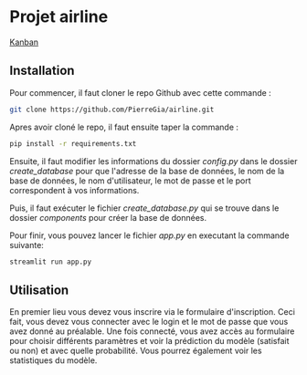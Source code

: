 #  Projet airline


<a href=https://trello.com/invite/b/a3Owefoc/ATTIc0a5d38e0be81d7f220617fface7e416CA156689/application-plane> Kanban </a>


## Installation

Pour commencer, il faut cloner le repo Github avec cette commande : 


```sh
git clone https://github.com/PierreGia/airline.git
```

Apres avoir cloné le repo, il faut ensuite taper la commande :

```sh
pip install -r requirements.txt
```

Ensuite, il faut modifier les informations du dossier *config.py* dans le dossier *create_database* pour que l'adresse de la base de données, le nom de la base de données, le nom d'utilisateur, le mot de passe et le port correspondent à vos informations.

Puis, il faut exécuter le fichier *create_database.py* qui se trouve dans le dossier *components* pour créer la base de données.

Pour finir, vous pouvez lancer le fichier *app.py* en executant la commande suivante:

```py
streamlit run app.py
```

## Utilisation

En premier lieu vous devez vous inscrire via le formulaire d'inscription.
Ceci fait, vous devez vous connecter avec le login et le mot de passe que vous avez donné au préalable. 
Une fois connecté, vous avez accès au formulaire pour choisir différents paramètres et voir la prédiction du modèle (satisfait ou non) et avec quelle probabilité.
Vous pourrez également voir les statistiques du modèle.

